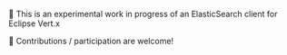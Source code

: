 🚧  This is an experimental work in progress of an ElasticSearch client for Eclipse Vert.x

👋  Contributions / participation are welcome!
